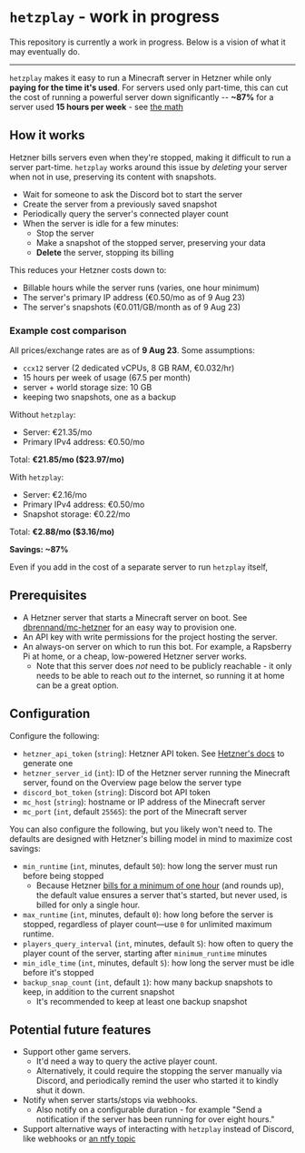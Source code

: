 # `hetzplay` - work in progress

This repository is currently a work in progress. Below is a vision of what it may eventually do.

---

`hetzplay` makes it easy to run a Minecraft server in Hetzner while only **paying for the time it's used**. For servers used only part-time, this can cut the cost of running a powerful server down significantly -- **~87%** for a server used **15 hours per week** - see [the math](#example-cost-savings)

## How it works

Hetzner bills servers even when they're stopped, making it difficult to run a server part-time. `hetzplay` works around this issue by *deleting* your server when not in use, preserving its content with snapshots.

- Wait for someone to ask the Discord bot to start the server
- Create the server from a previously saved snapshot
- Periodically query the server's connected player count 
- When the server is idle for a few minutes:
  - Stop the server
  - Make a snapshot of the stopped server, preserving your data
  - **Delete** the server, stopping its billing

This reduces your Hetzner costs down to:

- Billable hours while the server runs (varies, one hour minimum)
- The server's primary IP address (€0.50/mo as of 9 Aug 23)
- The server's snapshots (€0.011/GB/month as of 9 Aug 23)

### Example cost comparison

All prices/exchange rates are as of **9 Aug 23**. Some assumptions:

- `ccx12` server (2 dedicated vCPUs, 8 GB RAM, €0.032/hr)
- 15 hours per week of usage (67.5 per month)
- server + world storage size: 10 GB
- keeping two snapshots, one as a backup

Without `hetzplay`:

- Server: €21.35/mo
- Primary IPv4 address: €0.50/mo

Total: **€21.85/mo ($23.97/mo)**

With `hetzplay`:

- Server: €2.16/mo
- Primary IPv4 address: €0.50/mo
- Snapshot storage: €0.22/mo

Total: **€2.88/mo ($3.16/mo)**

**Savings: ~87%**

Even if you add in the cost of a separate server to run `hetzplay` itself, 

## Prerequisites

- A Hetzner server that starts a Minecraft server on boot. See [dbrennand/mc-hetzner](https://github.com/dbrennand/mc-hetzner) for an easy way to provision one.
- An API key with write permissions for the project hosting the server.
- An always-on server on which to run this bot. For example, a Rapsberry Pi at home, or a cheap, low-powered Hetzner server works.
  - Note that this server does *not* need to be publicly reachable - it only needs to be able to reach out *to* the internet, so running it at home can be a great option.

## Configuration

Configure the following:

- `hetzner_api_token` (`string`): Hetzner API token. See [Hetzner's docs](https://docs.hetzner.com/cloud/api/getting-started/generating-api-token) to generate one
- `hetzner_server_id` (`int`): ID of the Hetzner server running the Minecraft server, found on the Overview page below the server type
- `discord_bot_token` (`string`): Discord bot API token
- `mc_host` (`string`): hostname or IP address of the Minecraft server
- `mc_port` (`int`, default `25565`): the port of the Minecraft server

You can also configure the following, but you likely won't need to. The defaults are designed with Hetzner's billing model in mind to maximize cost savings:

- `min_runtime` (`int`,  minutes, default `50`): how long the server must run before being stopped
  - Because Hetzner [bills for a minimum of one hour](https://docs.hetzner.com/cloud/billing/faq#how-do-you-bill-your-servers) (and rounds up), the default value ensures a server that's started, but never used, is billed for only a single hour.
- `max_runtime` (`int`, minutes, default `0`): how long before the server is stopped, regardless of player count—use `0` for unlimited maximum runtime.
- `players_query_interval` (`int`, minutes, default `5`): how often to query the player count of the server, starting after `minimum_runtime` minutes
- `min_idle_time` (`int`, minutes, default `5`): how long the server must be idle before it's stopped
- `backup_snap_count` (`int`, default `1`): how many backup snapshots to keep, in addition to the current snapshot
  - It's recommended to keep at least one backup snapshot

## Potential future features

- Support other game servers.
  - It'd need a way to query the active player count.
  - Alternatively, it could require the stopping the server manually via Discord, and periodically remind the user who started it to kindly shut it down.
- Notify when server starts/stops via webhooks.
  - Also notify on a configurable duration - for example "Send a notification if the server has been running for over eight hours."
- Support alternative ways of interacting with `hetzplay` instead of Discord, like webhooks or [an ntfy topic](https://github.com/binwiederhier/ntfy)
